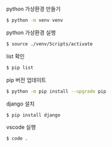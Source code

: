python 가상환경 만들기

```bash
$ python -m venv venv
```



python 가상환경 실행

```bash
$ source ./venv/Scripts/activate
```



list 확인

```bash
$ pip list
```



pip 버전 업데이트

```bash
$ python -m pip install --upgrade pip
```



django 설치

```bash
$ pip install django
```



vscode 실행

```bash
$ code .
```

